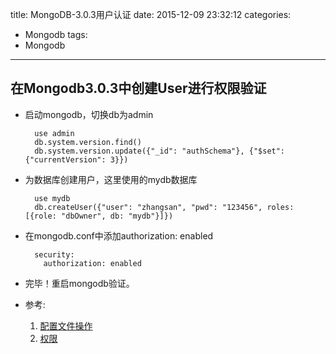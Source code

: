title: MongoDB-3.0.3用户认证
date: 2015-12-09 23:32:12
categories: 
- Mongodb
tags: 
- Mongodb
---
## 在Mongodb3.0.3中创建User进行权限验证

* 启动mongodb，切换db为admin

		use admin
		db.system.version.find()
		db.system.version.update({"_id": "authSchema"}, {"$set": {"currentVersion": 3}})
* 为数据库创建用户，这里使用的mydb数据库

		use mydb
		db.createUser({"user": "zhangsan", "pwd": "123456", roles: [{role: "dbOwner", db: "mydb"}]})
* 在mongodb.conf中添加authorization: enabled

		security:
		  authorization: enabled
* 完毕！重启mongodb验证。
* 参考:
	1. [配置文件操作](http://docs.mongodb.org/manual/reference/configuration-options/)
	2. [权限](http://docs.mongodb.org/manual/reference/built-in-roles/)



